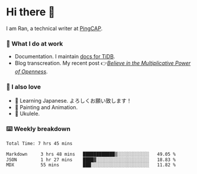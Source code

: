 # Hi there 👋

I am Ran, a technical writer at [PingCAP](https://pingcap.com/).

### 📝 What I do at work

- Documentation. I maintain [docs for TiDB](https://github.com/pingcap/docs).
- Blog transcreation. My recent post 👉[*Believe in the Multiplicative Power of Openness*](https://pingcap.com/blog/believe-in-the-multiplicative-power-of-openness-open-source-community).

### 🤠 I also love

- 💬 Learning Japanese. よろしくお願い致します！
- 🎨 Painting and Animation.
- 🎵 Ukulele.

### ⌨️ Weekly breakdown

<!--START_SECTION:waka-->

```txt
Total Time: 7 hrs 45 mins

Markdown     3 hrs 48 mins   ████████████▒░░░░░░░░░░░░   49.05 %
JSON         1 hr 27 mins    ████▓░░░░░░░░░░░░░░░░░░░░   18.83 %
MDX          55 mins         ███░░░░░░░░░░░░░░░░░░░░░░   11.82 %
```

<!--END_SECTION:waka-->
